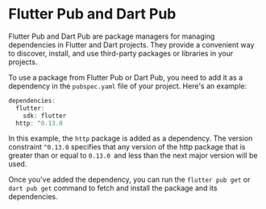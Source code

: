 # Flutter Pub and Dart Pub
Flutter Pub and Dart Pub are package managers for managing dependencies in Flutter and Dart projects. They provide a convenient way to discover, install, and use third-party packages or libraries in your projects.

To use a package from Flutter Pub or Dart Pub, you need to add it as a dependency in the `pubspec.yaml` file of your project. Here's an example:
```dart
dependencies:
  flutter:
    sdk: flutter
  http: ^0.13.0
```
In this example, the `http` package is added as a dependency. The version constraint `^0.13.0` specifies that any version of the http package that is greater than or equal to `0.13.0 `and less than the next major version will be used.

Once you've added the dependency, you can run the `flutter pub get` or `dart pub get` command to fetch and install the package and its dependencies.